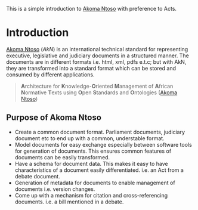 This is a simple introduction to [Akoma Ntoso](http://www.akomantoso.org/) with preference to Acts.

# Introduction

[Akoma Ntoso](http://www.akomantoso.org/?page_id=25) (_AkN_) is an international technical standard for representing executive, legislative and judiciary documents in a structured manner. The documents are in different formats i.e. html, xml, pdfs e.t.c; but with AkN, they are transformed into a standard format which can be stored and consumed by different applications.

> **A**rchitecture for **K**nowledge-**O**riented **M**anagement of **A**frican **N**ormative **T**exts using **O**pen **S**tandards and **O**ntologies ([Akoma Ntoso](https://en.wikipedia.org/wiki/Akoma_Ntoso))

## Purpose of Akoma Ntoso

* Create a common document format. Parliament documents, judiciary document etc to end up with a common, understable format.
* Model documents for easy exchange especially between software tools for generation of documents. This ensures common features of documents can be easily transformed.
* Have a schema for document data. This makes it easy to have characteristics of a document easily differentiated. i.e. an Act from a debate document.
* Generation of metadata for documents to enable management of documents i.e. version changes.
* Come up with a mechanism for citation and cross-referencing documents. i.e. a bill mentioned in a debate.
